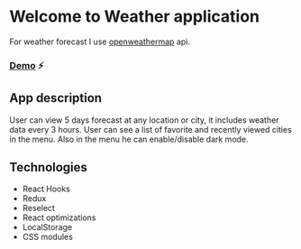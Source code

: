# Welcome to Weather application 
For weather forecast I use [openweathermap](https://openweathermap.org/) api. 
### [Demo](https://mitchffirstgit.github.io/WeatherApp/) :zap:
## App description
User can view 5 days forecast at any location or city, it includes weather data every 3 hours. User can see a list of favorite and recently viewed cities in the menu. Also in the menu he can enable/disable dark mode.
## Technologies
* React Hooks
* Redux
* Reselect
* React optimizations
* LocalStorage
* CSS modules
